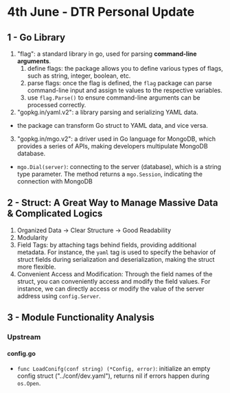 # 4th June - DTR Personal Update
## 1 - Go Library
1. "flag": a standard library in go, used for parsing **command-line arguments**.
   1. define flags: the package allows you to define various types of flags, such as string, integer, boolean, etc.
   2. parse flags: once the flag is defined, the `flag` package can parse command-line input and assign te values to the respective variables.
   3. use `flag.Parse()` to ensure command-line arguments can be processed correctly.
2. "gopkg.in/yaml.v2": a library parsing and serializing YAML data.
  - the package can transform Go struct to YAML data, and vice versa.
3. "gopkg.in/mgo.v2": a driver used in Go language for MongoDB, which provides a series of APIs, making developers multipulate MongoDB database.
  - `mgo.Dial(server)`: connecting to the server (database), which is a string type parameter. The method returns a `mgo.Session`, indicating the connection with MongoDB

## 2 - Struct: A Great Way to Manage Massive Data & Complicated Logics
1. Organized Data -> Clear Structure -> Good Readability
2. Modularity
3. Field Tags: by attaching tags behind fields, providing additional metadata. For instance, the `yaml` tag is used to specify the behavior of struct fields during serialization and deserialization, making the struct more flexible.
4. Convenient Access and Modification: Through the field names of the struct, you can conveniently access and modify the field values.
For instance, we can directly access or modify the value of the server address using `config.Server`.

## 3 - Module Functionality Analysis
### Upstream
#### config.go
- `func LoadConifg(conf string) (*Config, error)`: initialize an empty config struct ("../conf/dev.yaml"), returns nil if errors happen during `os.Open`.

